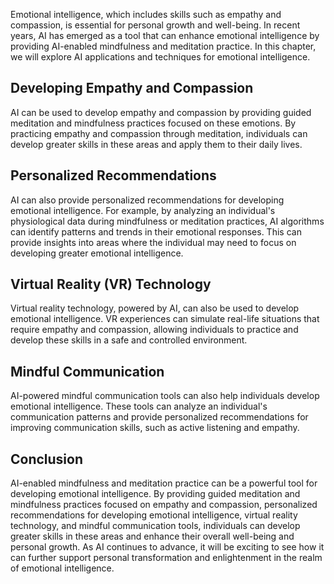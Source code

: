 

Emotional intelligence, which includes skills such as empathy and compassion, is essential for personal growth and well-being. In recent years, AI has emerged as a tool that can enhance emotional intelligence by providing AI-enabled mindfulness and meditation practice. In this chapter, we will explore AI applications and techniques for emotional intelligence.

Developing Empathy and Compassion
---------------------------------

AI can be used to develop empathy and compassion by providing guided meditation and mindfulness practices focused on these emotions. By practicing empathy and compassion through meditation, individuals can develop greater skills in these areas and apply them to their daily lives.

Personalized Recommendations
----------------------------

AI can also provide personalized recommendations for developing emotional intelligence. For example, by analyzing an individual's physiological data during mindfulness or meditation practices, AI algorithms can identify patterns and trends in their emotional responses. This can provide insights into areas where the individual may need to focus on developing greater emotional intelligence.

Virtual Reality (VR) Technology
-------------------------------

Virtual reality technology, powered by AI, can also be used to develop emotional intelligence. VR experiences can simulate real-life situations that require empathy and compassion, allowing individuals to practice and develop these skills in a safe and controlled environment.

Mindful Communication
---------------------

AI-powered mindful communication tools can also help individuals develop emotional intelligence. These tools can analyze an individual's communication patterns and provide personalized recommendations for improving communication skills, such as active listening and empathy.

Conclusion
----------

AI-enabled mindfulness and meditation practice can be a powerful tool for developing emotional intelligence. By providing guided meditation and mindfulness practices focused on empathy and compassion, personalized recommendations for developing emotional intelligence, virtual reality technology, and mindful communication tools, individuals can develop greater skills in these areas and enhance their overall well-being and personal growth. As AI continues to advance, it will be exciting to see how it can further support personal transformation and enlightenment in the realm of emotional intelligence.
